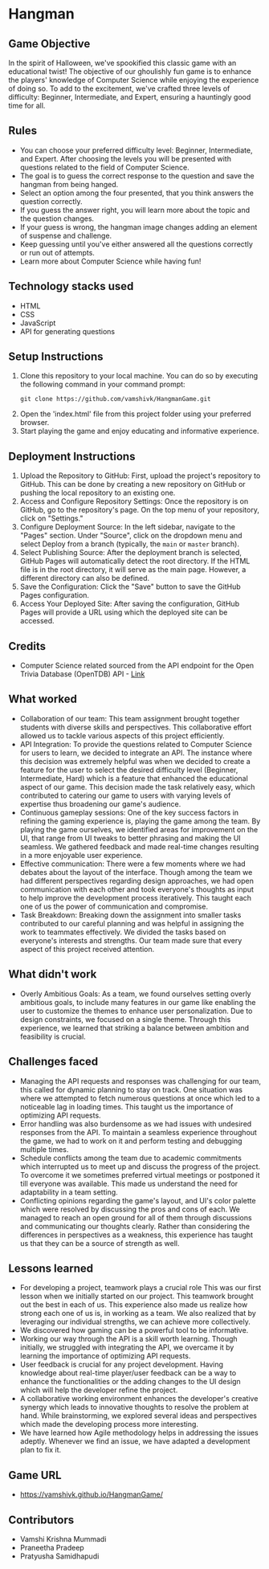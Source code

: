 # Hangman

## Game Objective 
In the spirit of Halloween, we've spookified this classic game with an educational twist! The objective of our ghoulishly fun game is to enhance the players' knowledge of Computer Science while enjoying the experience of doing so. To add to the excitement, we've crafted three levels of difficulty: Beginner, Intermediate, and Expert, ensuring a hauntingly good time for all.

## Rules
- You can choose your preferred difficulty level: Beginner, Intermediate, and Expert. After choosing the levels you will be presented with questions related to the field of Computer Science.
- The goal is to guess the correct response to the question and save the hangman from being hanged.
- Select an option among the four presented, that you think answers the question correctly.
- If you guess the answer right, you will learn more about the topic and the question changes.
- If your guess is wrong, the hangman image changes adding an element of suspense and challenge.
- Keep guessing until you've either answered all the questions correctly or run out of attempts.
- Learn more about Computer Science while having fun!

## Technology stacks used
- HTML
- CSS
- JavaScript
- API for generating questions

## Setup Instructions
1. Clone this repository to your local machine. You can do so by executing the following command in your command prompt:
   ```
   git clone https://github.com/vamshivk/HangmanGame.git
   ```
3. Open the 'index.html' file from this project folder using your preferred browser.
4. Start playing the game and enjoy educating and informative experience.

## Deployment Instructions

1. Upload the Repository to GitHub: First, upload the project's repository to GitHub. This can be done by creating a new repository on GitHub or pushing the local repository to an existing one.
2. Access and Configure Repository Settings: Once the repository is on GitHub, go to the repository's page. On the top menu of your repository, click on "Settings."
4. Configure Deployment Source: In the left sidebar, navigate to the "Pages" section. Under "Source", click on the dropdown menu and select Deploy from a branch (typically, the `main` or `master` branch).
5. Select Publishing Source: After the deployment branch is selected, GitHub Pages will automatically detect the root directory. If the HTML file is in the root directory, it will serve as the main page. However, a different directory can also be defined.
6. Save the Configuration: Click the "Save" button to save the GitHub Pages configuration.
7. Access Your Deployed Site: After saving the configuration, GitHub Pages will provide a URL using which the deployed site can be accessed.

## Credits
- Computer Science related sourced from the API endpoint for the Open Trivia Database (OpenTDB) API - [Link](https://opentdb.com/api.php?amount=10&category=18&difficulty)

## What worked
- Collaboration of our team: This team assignment brought together students with diverse skills and perspectives. This collaborative effort allowed us to tackle various aspects of this project efficiently.
- API Integration: To provide the questions related to Computer Science for users to learn, we decided to integrate an API. The instance where this decision was extremely helpful was when we decided to create a feature for the user to select the desired difficulty level (Beginner, Intermediate, Hard) which is a feature that enhanced the educational aspect of our game. This decision made the task relatively easy, which contributed to catering our game to users with varying levels of expertise thus broadening our game's audience. 
- Continuous gameplay sessions: One of the key success factors in refining the gaming experience is, playing the game among the team. By playing the game ourselves, we identified areas for improvement on the UI, that range from UI tweaks to better phrasing and making the UI seamless. We gathered feedback and made real-time changes resulting in a more enjoyable user experience.
- Effective communication: There were a few moments where we had debates about the layout of the interface. Though among the team we had different perspectives regarding design approaches, we had open communication with each other and took everyone's thoughts as input to help improve the development process iteratively. This taught each one of us the power of communication and compromise.
- Task Breakdown: Breaking down the assignment into smaller tasks contributed to our careful planning and was helpful in assigning the work to teammates effectively. We divided the tasks based on everyone's interests and strengths. Our team made sure that every aspect of this project received attention.

## What didn't work
- Overly Ambitious Goals: As a team, we found ourselves setting overly ambitious goals, to include many features in our game like enabling the user to customize the themes to enhance user personalization. Due to design constraints, we focused on a single theme. Through this experience, we learned that striking a balance between ambition and feasibility is crucial.

## Challenges faced
- Managing the API requests and responses was challenging for our team, this called for dynamic planning to stay on track. One situation was where we attempted to fetch numerous questions at once which led to a noticeable lag in loading times. This taught us the importance of optimizing API requests.
- Error handling was also burdensome as we had issues with undesired responses from the API. To maintain a seamless experience throughout the game, we had to work on it and perform testing and debugging multiple times.
- Schedule conflicts among the team due to academic commitments which interrupted us to meet up and discuss the progress of the project. To overcome it we sometimes preferred virtual meetings or postponed it till everyone was available. This made us understand the need for adaptability in a team setting.
- Conflicting opinions regarding the game's layout, and UI's color palette which were resolved by discussing the pros and cons of each. We managed to reach an open ground for all of them through discussions and communicating our thoughts clearly. Rather than considering the differences in perspectives as a weakness, this experience has taught us that they can be a source of strength as well.

## Lessons learned
- For developing a project, teamwork plays a crucial role This was our first lesson when we initially started on our project.  This teamwork brought out the best in each of us.
 This experience also made us realize how strong each one of us is, in working as a team. We also realized that by leveraging our individual strengths, we can achieve more collectively. 
- We discovered how gaming can be a powerful tool to be informative.
- Working our way through the API is a skill worth learning. Though initially, we struggled with integrating the API, we overcame it by learning the importance of optimizing API requests.
- User feedback is crucial for any project development. Having knowledge about real-time player/user feedback can be a way to enhance the functionalities or the adding changes to the UI design which will help the developer refine the project.
- A collaborative working environment enhances the developer's creative synergy which leads to innovative thoughts to resolve the problem at hand. While brainstorming, we explored several ideas and perspectives which made the developing process more interesting.
- We have learned how Agile methodology helps in addressing the issues adeptly. Whenever we find an issue, we have adapted a development plan to fix it.

## Game URL
* https://vamshivk.github.io/HangmanGame/

## Contributors
- Vamshi Krishna Mummadi
- Praneetha Pradeep
- Pratyusha Samidhapudi
